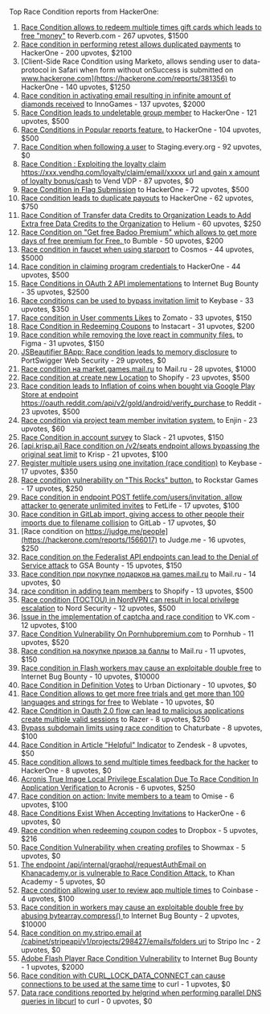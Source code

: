 Top Race Condition reports from HackerOne:

1. [Race Condition allows to redeem multiple times gift cards which leads to free "money"](https://hackerone.com/reports/759247) to Reverb.com - 267 upvotes, $1500
2. [Race condition in performing retest allows duplicated payments](https://hackerone.com/reports/429026) to HackerOne - 200 upvotes, $2100
3. [Client-Side Race Condition using Marketo, allows sending user to data-protocol in Safari when form without onSuccess is submitted on www.hackerone.com](https://hackerone.com/reports/381356) to HackerOne - 140 upvotes, $1250
4. [Race condition in activating email resulting in infinite amount of diamonds received](https://hackerone.com/reports/509629) to InnoGames - 137 upvotes, $2000
5. [Race Condition leads to undeletable group member](https://hackerone.com/reports/604534) to HackerOne - 121 upvotes, $500
6. [Race Conditions in Popular reports feature.](https://hackerone.com/reports/146845) to HackerOne - 104 upvotes, $500
7. [Race Condition when following a user](https://hackerone.com/reports/927384) to Staging.every.org - 92 upvotes, $0
8. [Race Condition : Exploiting the loyalty claim https://xxx.vendhq.com/loyalty/claim/email/xxxxx url and gain x amount of loyalty bonus/cash](https://hackerone.com/reports/331940) to Vend VDP - 87 upvotes, $0
9. [Race Condition in Flag Submission](https://hackerone.com/reports/454949) to HackerOne - 72 upvotes, $500
10. [Race condition leads to duplicate payouts](https://hackerone.com/reports/220445) to HackerOne - 62 upvotes, $750
11. [Race Condition of Transfer data Credits to Organization Leads to Add Extra free Data Credits to the Organization](https://hackerone.com/reports/974892) to Helium - 60 upvotes, $250
12. [Race Condition on "Get free Badoo Premium" which allows to get more days of free premium for Free. ](https://hackerone.com/reports/1037430) to Bumble - 50 upvotes, $200
13. [Race condition in faucet when using starport](https://hackerone.com/reports/1438052) to Cosmos - 44 upvotes, $5000
14. [Race condition in claiming program credentials ](https://hackerone.com/reports/488985) to HackerOne - 44 upvotes, $500
15. [Race Conditions in OAuth 2 API implementations](https://hackerone.com/reports/55140) to Internet Bug Bounty - 35 upvotes, $2500
16. [Race conditions can be used to bypass invitation limit](https://hackerone.com/reports/115007) to Keybase - 33 upvotes, $350
17. [Race condition in User comments  Likes](https://hackerone.com/reports/1409913) to Zomato - 33 upvotes, $150
18. [Race Condition in Redeeming Coupons](https://hackerone.com/reports/157996) to Instacart - 31 upvotes, $200
19. [Race condition while removing the love react in community files.](https://hackerone.com/reports/996141) to Figma - 31 upvotes, $150
20. [JSBeautifier BApp: Race condition leads to memory disclosure](https://hackerone.com/reports/187134) to PortSwigger Web Security - 29 upvotes, $0
21. [Race condition на market.games.mail.ru](https://hackerone.com/reports/317557) to Mail.ru - 28 upvotes, $1000
22. [Race condition at create new Location](https://hackerone.com/reports/413759) to Shopify - 23 upvotes, $500
23. [Race condition leads to Inflation of coins when bought via Google Play Store at endpoint https://oauth.reddit.com/api/v2/gold/android/verify_purchase ](https://hackerone.com/reports/801743) to Reddit - 23 upvotes, $500
24. [Race condition via project team member invitation system.](https://hackerone.com/reports/1108291) to Enjin - 23 upvotes, $60
25. [Race Condition in account survey](https://hackerone.com/reports/165570) to Slack - 21 upvotes, $150
26. [[api.krisp.ai] Race condition on /v2/seats endpoint allows bypassing the original seat limit](https://hackerone.com/reports/1418419) to Krisp - 21 upvotes, $100
27. [Register multiple users using one invitation (race condition)](https://hackerone.com/reports/148609) to Keybase - 17 upvotes, $350
28. [Race condition vulnerability on "This Rocks" button.](https://hackerone.com/reports/474021) to Rockstar Games - 17 upvotes, $250
29. [Race condition in endpoint POST fetlife.com/users/invitation, allow attacker to generate unlimited invites](https://hackerone.com/reports/1460373) to FetLife - 17 upvotes, $100
30. [Race condition in GitLab import, giving access to other people their imports due to filename collision](https://hackerone.com/reports/214028) to GitLab - 17 upvotes, $0
31. [Race condition on https://judge.me/people](https://hackerone.com/reports/1566017) to Judge.me  - 16 upvotes, $250
32. [Race condition on the Federalist API endpoints can lead to the Denial of Service attack](https://hackerone.com/reports/249319) to GSA Bounty - 15 upvotes, $150
33. [Race condition при покупке подарков на games.mail.ru](https://hackerone.com/reports/685432) to Mail.ru - 14 upvotes, $0
34. [race condition in adding team members](https://hackerone.com/reports/176127) to Shopify - 13 upvotes, $500
35. [Race condition (TOCTOU) in NordVPN can result in local privilege escalation](https://hackerone.com/reports/768110) to Nord Security - 12 upvotes, $500
36. [Issue in the implementation of captcha and race condition](https://hackerone.com/reports/67562) to VK.com - 12 upvotes, $100
37. [Race Condition Vulnerability On Pornhubpremium.com](https://hackerone.com/reports/183624) to Pornhub - 11 upvotes, $520
38. [Race condition на покупке призов за баллы](https://hackerone.com/reports/700833) to Mail.ru - 11 upvotes, $150
39. [Race condition in Flash workers may cause an exploitabl​e double free](https://hackerone.com/reports/37240) to Internet Bug Bounty - 10 upvotes, $10000
40. [Race Condition in Definition Votes](https://hackerone.com/reports/152717) to Urban Dictionary - 10 upvotes, $0
41. [Race Condition allows to get more free trials and get more than 100 languages and strings for free](https://hackerone.com/reports/1087188) to Weblate - 10 upvotes, $0
42. [Race Condition in Oauth 2.0 flow can lead to malicious applications create multiple valid sessions](https://hackerone.com/reports/699112) to Razer - 8 upvotes, $250
43. [Bypass subdomain limits using race condition](https://hackerone.com/reports/395351) to Chaturbate - 8 upvotes, $100
44. [Race Condition in Article "Helpful" Indicator](https://hackerone.com/reports/109485) to Zendesk - 8 upvotes, $50
45. [Race condition allows to send multiple times feedback for the hacker](https://hackerone.com/reports/1132171) to HackerOne - 8 upvotes, $0
46. [Acronis True Image Local Privilege Escalation Due To Race Condition In Application Verification ](https://hackerone.com/reports/1251464) to Acronis - 6 upvotes, $250
47. [Race condition on action: Invite members to a team](https://hackerone.com/reports/1285538) to Omise - 6 upvotes, $100
48. [Race Conditions Exist When Accepting Invitations](https://hackerone.com/reports/119354) to HackerOne - 6 upvotes, $0
49. [Race condition when redeeming coupon codes](https://hackerone.com/reports/59179) to Dropbox - 5 upvotes, $216
50. [Race Condition Vulnerability when creating profiles](https://hackerone.com/reports/1428690) to Showmax - 5 upvotes, $0
51. [The endpoint /api/internal/graphql/requestAuthEmail on Khanacademy.or is vulnerable to Race Condition Attack.](https://hackerone.com/reports/1293377) to Khan Academy - 5 upvotes, $0
52. [Race condition allowing user to review app multiple times](https://hackerone.com/reports/106360) to Coinbase - 4 upvotes, $100
53. [Race condition in workers may cause an exploitable double free by abusing bytearray.compress()  ](https://hackerone.com/reports/47227) to Internet Bug Bounty - 2 upvotes, $10000
54. [Race condition on my.stripo.email at /cabinet/stripeapi/v1/projects/298427/emails/folders uri](https://hackerone.com/reports/994051) to Stripo Inc - 2 upvotes, $0
55. [Adobe Flash Player Race Condition Vulnerability](https://hackerone.com/reports/119657) to Internet Bug Bounty - 1 upvotes, $2000
56. [Race condition with CURL_LOCK_DATA_CONNECT can cause connections to be used at the same time](https://hackerone.com/reports/724134) to curl - 1 upvotes, $0
57. [Data race conditions reported by helgrind when performing parallel DNS queries in libcurl](https://hackerone.com/reports/1019457) to curl - 0 upvotes, $0
